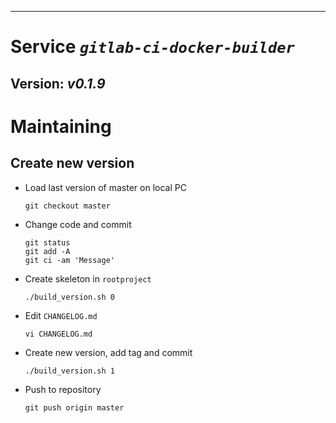 ------------------------------------------------------------------------

Service *`gitlab-ci-docker-builder`*
====================================

Version: *v0.1.9*
-----------------

Maintaining
===========

Create new version
------------------

-   Load last version of master on local PC

    ``` {.bash}
    git checkout master
    ```

-   Change code and commit

    ``` {.bash}
    git status
    git add -A
    git ci -am 'Message'
    ```

-   Create skeleton in `rootproject`

    ``` {.bash}
    ./build_version.sh 0
    ```

-   Edit `CHANGELOG.md`

    ``` {.bash}
    vi CHANGELOG.md
    ```

-   Create new version, add tag and commit

    ``` {.bash}
    ./build_version.sh 1
    ```

-   Push to repository

    ``` {.bash}
    git push origin master
    ```


